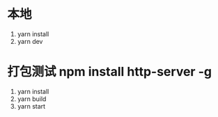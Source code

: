 # 本地 
  1. yarn install
  2. yarn dev 
 
#  打包测试 npm install http-server -g
  1. yarn install
  2. yarn build
  3. yarn start 
  